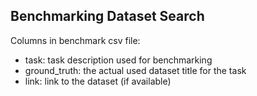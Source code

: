## Benchmarking Dataset Search

Columns in benchmark csv file:

- task: task description used for benchmarking
- ground_truth: the actual used dataset title for the task
- link: link to the dataset (if available)
